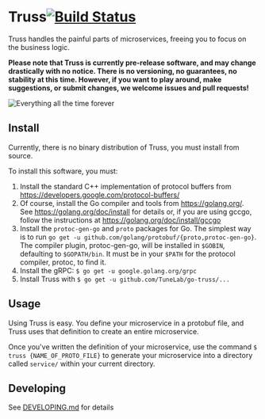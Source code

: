 # Truss[![Build Status](https://travis-ci.org/hasAdamr/go-truss.svg?branch=travis)](https://travis-ci.org/hasAdamr/go-truss)

Truss handles the painful parts of microservices, freeing you to focus on the business logic.

**Please note that Truss is currently pre-release software, and may change drastically with no notice. There is no versioning, no guarantees, no stability at this time. However, if you want to play around, make suggestions, or submit changes, we welcome issues and pull requests!**

![Everything all the time forever](http://i.imgur.com/FCmSUiQ.png)

## Install

Currently, there is no binary distribution of Truss, you must install from source.

To install this software, you must:

1. Install the standard C++ implementation of protocol buffers from https://developers.google.com/protocol-buffers/
2. Of course, install the Go compiler and tools from https://golang.org/. See https://golang.org/doc/install for details or, if you are using gccgo, follow the instructions at https://golang.org/doc/install/gccgo
4. Install the `protoc-gen-go` and `proto` packages for Go. The simplest way is to run `go get -u github.com/golang/protobuf/{proto,protoc-gen-go}`. The compiler plugin, protoc-gen-go, will be installed in `$GOBIN`, defaulting to `$GOPATH/bin`.  It must be in your `$PATH` for the protocol compiler, protoc, to find it.
5. Install the gRPC: `$ go get -u google.golang.org/grpc`
6. Install Truss with `$ go get -u github.com/TuneLab/go-truss/...`

## Usage

Using Truss is easy. You define your microservice in a protobuf file, and Truss
uses that definition to create an entire microservice.

Once you've written the definition of your microservice, use the command `$ truss
{NAME_OF_PROTO_FILE}` to generate your microservice into a directory called
`service/` within your current directory.

## Developing

See [DEVELOPING.md](./DEVELOPING.md) for details

<!--
TODO: Add example here of proto file, and the steps to create a microservice from it.
   -->

